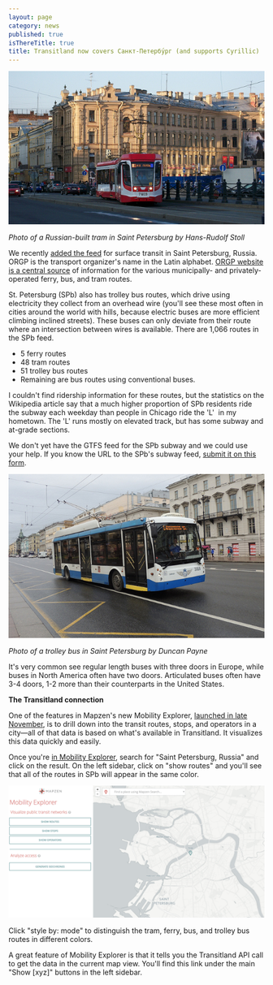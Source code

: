```yaml
---
layout: page
category: news
published: true
isThereTitle: true
title: Transitland now covers Санкт-Петербу́рг (and supports Cyrillic)
---
```


[![St. Petersburg Tramway Russia 2013](/images/saint-petersburg/9223683510_8a2f4201f9_z.jpg)](https://www.flickr.com/photos/hrs51/9223683510/ "St. Petersburg Tramway Russia 2013") 

*Photo of a Russian-built tram in Saint Petersburg by Hans-Rudolf Stoll*

We recently [added the feed](https://transit.land/feed-registry/operators/o-udt-Петербургский~метрополитен) for surface transit in Saint Petersburg, Russia. ORGP is the transport organizer's name in the Latin alphabet. [ORGP website is a central source](http://orgp.spb.ru) of information for the various municipally- and privately-operated ferry, bus, and tram routes. 

St. Petersburg (SPb) also has trolley bus routes, which drive using electricity they collect from an overhead wire (you'll see these most often in cities around the world with hills, because electric buses are more efficient climbing inclined streets). These buses can only deviate from their route where an intersection between wires is available. There are 1,066 routes in the SPb feed.

*   5 ferry routes
*   48 tram routes
*   51 trolley bus routes
*   Remaining are bus routes using conventional buses.

<!-- more -->

I couldn't find ridership information for these routes, but the statistics on the Wikipedia article say that a much higher proportion of SPb residents ride the subway each weekday than people in Chicago ride the 'L'  in my hometown. The 'L' runs mostly on elevated track, but has some subway and at-grade sections. 

We don't yet have the GTFS feed for the SPb subway and we could use your help. If you know the URL to the SPb's subway feed, [submit it on this form](https://transit.land/feed-registry/feeds/new). 

[![DSCN7260 Trolleybus depot 3, department 1, Saint-Petersburg 3510](/images/saint-petersburg/29306368346_1c830e3185_z.jpg)](https://www.flickr.com/photos/skillsbus/29306368346/ "DSCN7260 Trolleybus depot 3, department 1, Saint-Petersburg 3510")

*Photo of a trolley bus in Saint Petersburg by Duncan Payne*

It's very common see regular length buses with three doors in Europe, while buses in North America often have two doors. Articulated buses often have 3-4 doors, 1-2 more than their counterparts in the United States.

**The Transitland connection** 

One of the features in Mapzen's new Mobility Explorer, [launched in late November](https://mapzen.com/blog/introducing-mobility-explorer), is to drill down into the transit routes, stops, and operators in a city&mdash;all of that data is based on what's available in Transitland. It visualizes this data quickly and easily.

Once you're [in Mobility Explorer](https://mapzen.com/mobility/explorer/), search for "Saint Petersburg, Russia" and click on the result. On the left sidebar, click on "show routes" and you'll see that all of the routes in SPb will appear in the same color. 

![Using "style by mode" on Mobility Explorer](/images/saint-petersburg/mobility_explorer_style_by_mode.gif)

Click "style by: mode" to distinguish the tram, ferry, bus, and trolley bus routes in different colors. 

A great feature of Mobility Explorer is that it tells you the Transitland API call to get the data in the current map view. You'll find this link under the main "Show [xyz]" buttons in the left sidebar. 
